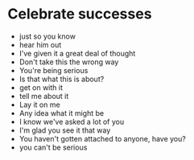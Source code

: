 # Celebrate successes

* just so you know
* hear him out
* I've given it a great deal of thought
* Don't take this the wrong way
* You're being serious
* Is that what this is about?
* get on with it
* tell me about it
* Lay it on me
* Any idea what it might be
* I know we've asked a lot of you
* I'm glad you see it that way
* You haven't gotten attached to anyone, have you?
* you can't be serious
